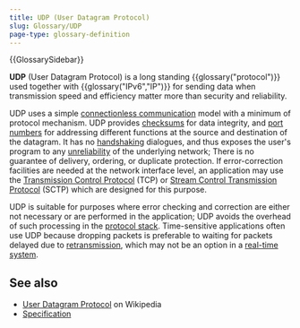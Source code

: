 ```yaml
---
title: UDP (User Datagram Protocol)
slug: Glossary/UDP
page-type: glossary-definition
---
```


{{GlossarySidebar}}

**UDP** (User Datagram Protocol) is a long standing {{glossary("protocol")}} used together with {{glossary("IPv6","IP")}} for sending data when transmission speed and efficiency matter more than security and reliability.

UDP uses a simple [connectionless communication](https://en.wikipedia.org/wiki/Connectionless_communication) model with a minimum of protocol mechanism. UDP provides [checksums](https://en.wikipedia.org/wiki/Checksum) for data integrity, and [port numbers](https://en.wikipedia.org/wiki/Port_numbers) for addressing different functions at the source and destination of the datagram. It has no [handshaking](https://en.wikipedia.org/wiki/Handshaking) dialogues, and thus exposes the user's program to any [unreliability](<https://en.wikipedia.org/wiki/Reliability_(computer_networking)>) of the underlying network; There is no guarantee of delivery, ordering, or duplicate protection. If error-correction facilities are needed at the network interface level, an application may use the [Transmission Control Protocol](https://en.wikipedia.org/wiki/Transmission_Control_Protocol) (TCP) or [Stream Control Transmission Protocol](https://en.wikipedia.org/wiki/Stream_Control_Transmission_Protocol) (SCTP) which are designed for this purpose.

UDP is suitable for purposes where error checking and correction are either not necessary or are performed in the application; UDP avoids the overhead of such processing in the [protocol stack](https://en.wikipedia.org/wiki/Protocol_stack). Time-sensitive applications often use UDP because dropping packets is preferable to waiting for packets delayed due to [retransmission](<https://en.wikipedia.org/wiki/Retransmission_(data_networks)>), which may not be an option in a [real-time system](https://en.wikipedia.org/wiki/Real-time_system).

## See also

- [User Datagram Protocol](https://en.wikipedia.org/wiki/User_Datagram_Protocol) on Wikipedia
- [Specification](https://datatracker.ietf.org/doc/html/rfc768)

